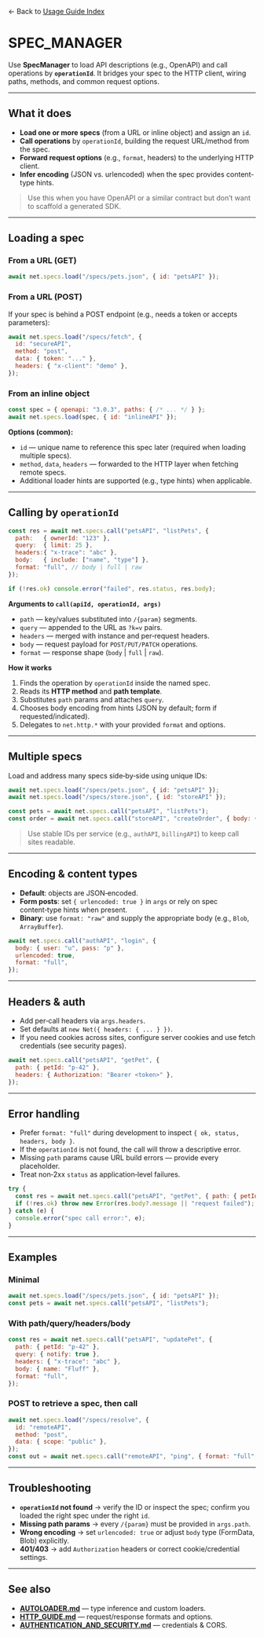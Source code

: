 ← Back to [Usage Guide Index](TOC.md)

# SPEC\_MANAGER

Use **SpecManager** to load API descriptions (e.g., OpenAPI) and call operations by **`operationId`**. It bridges your spec to the HTTP client, wiring paths, methods, and common request options.

---

## What it does

* **Load one or more specs** (from a URL or inline object) and assign an `id`.
* **Call operations** by `operationId`, building the request URL/method from the spec.
* **Forward request options** (e.g., `format`, headers) to the underlying HTTP client.
* **Infer encoding** (JSON vs. urlencoded) when the spec provides content-type hints.

> Use this when you have OpenAPI or a similar contract but don’t want to scaffold a generated SDK.

---

## Loading a spec

### From a URL (GET)

```js
await net.specs.load("/specs/pets.json", { id: "petsAPI" });
```

### From a URL (POST)

If your spec is behind a POST endpoint (e.g., needs a token or accepts parameters):

```js
await net.specs.load("/specs/fetch", {
  id: "secureAPI",
  method: "post",
  data: { token: "..." },
  headers: { "x-client": "demo" },
});
```

### From an inline object

```js
const spec = { openapi: "3.0.3", paths: { /* ... */ } };
await net.specs.load(spec, { id: "inlineAPI" });
```

**Options (common):**

* `id` — unique name to reference this spec later (required when loading multiple specs).
* `method`, `data`, `headers` — forwarded to the HTTP layer when fetching remote specs.
* Additional loader hints are supported (e.g., type hints) when applicable.

---

## Calling by `operationId`

```js
const res = await net.specs.call("petsAPI", "listPets", {
  path:   { ownerId: "123" },
  query:  { limit: 25 },
  headers:{ "x-trace": "abc" },
  body:   { include: ["name", "type"] },
  format: "full", // body | full | raw
});

if (!res.ok) console.error("failed", res.status, res.body);
```

**Arguments to `call(apiId, operationId, args)`**

* `path` — key/values substituted into `/{param}` segments.
* `query` — appended to the URL as `?k=v` pairs.
* `headers` — merged with instance and per‑request headers.
* `body` — request payload for `POST/PUT/PATCH` operations.
* `format` — response shape (`body` | `full` | `raw`).

**How it works**

1. Finds the operation by `operationId` inside the named spec.
2. Reads its **HTTP method** and **path template**.
3. Substitutes `path` params and attaches `query`.
4. Chooses body encoding from hints (JSON by default; form if requested/indicated).
5. Delegates to `net.http.*` with your provided `format` and options.

---

## Multiple specs

Load and address many specs side‑by‑side using unique IDs:

```js
await net.specs.load("/specs/pets.json", { id: "petsAPI" });
await net.specs.load("/specs/store.json", { id: "storeAPI" });

const pets = await net.specs.call("petsAPI", "listPets");
const order = await net.specs.call("storeAPI", "createOrder", { body: { sku: "X" } });
```

> Use stable IDs per service (e.g., `authAPI`, `billingAPI`) to keep call sites readable.

---

## Encoding & content types

* **Default**: objects are JSON‑encoded.
* **Form posts**: set `{ urlencoded: true }` in `args` or rely on spec content‑type hints when present.
* **Binary**: use `format: "raw"` and supply the appropriate body (e.g., `Blob`, `ArrayBuffer`).

```js
await net.specs.call("authAPI", "login", {
  body: { user: "u", pass: "p" },
  urlencoded: true,
  format: "full",
});
```

---

## Headers & auth

* Add per‑call headers via `args.headers`.
* Set defaults at `new Net({ headers: { ... } })`.
* If you need cookies across sites, configure server cookies and use fetch credentials (see security pages).

```js
await net.specs.call("petsAPI", "getPet", {
  path: { petId: "p-42" },
  headers: { Authorization: "Bearer <token>" },
});
```

---

## Error handling

* Prefer `format: "full"` during development to inspect `{ ok, status, headers, body }`.
* If the `operationId` is not found, the call will throw a descriptive error.
* Missing `path` params cause URL build errors — provide every placeholder.
* Treat non‑2xx `status` as application‑level failures.

```js
try {
  const res = await net.specs.call("petsAPI", "getPet", { path: { petId: "missing" }, format: "full" });
  if (!res.ok) throw new Error(res.body?.message || "request failed");
} catch (e) {
  console.error("spec call error:", e);
}
```

---

## Examples

### Minimal

```js
await net.specs.load("/specs/pets.json", { id: "petsAPI" });
const pets = await net.specs.call("petsAPI", "listPets");
```

### With path/query/headers/body

```js
const res = await net.specs.call("petsAPI", "updatePet", {
  path: { petId: "p-42" },
  query: { notify: true },
  headers: { "x-trace": "abc" },
  body: { name: "Fluff" },
  format: "full",
});
```

### POST to retrieve a spec, then call

```js
await net.specs.load("/specs/resolve", {
  id: "remoteAPI",
  method: "post",
  data: { scope: "public" },
});
const out = await net.specs.call("remoteAPI", "ping", { format: "full" });
```

---

## Troubleshooting

* **`operationId` not found** → verify the ID or inspect the spec; confirm you loaded the right spec under the right `id`.
* **Missing path params** → every `/{param}` must be provided in `args.path`.
* **Wrong encoding** → set `urlencoded: true` or adjust `body` type (FormData, Blob) explicitly.
* **401/403** → add `Authorization` headers or correct cookie/credential settings.

---

## See also

* **[AUTOLOADER.md](./AUTOLOADER.md)** — type inference and custom loaders.
* **[HTTP\_GUIDE.md](./HTTP_GUIDE.md)** — request/response formats and options.
* **[AUTHENTICATION\_AND\_SECURITY.md](./AUTHENTICATION_AND_SECURITY.md)** — credentials & CORS.
